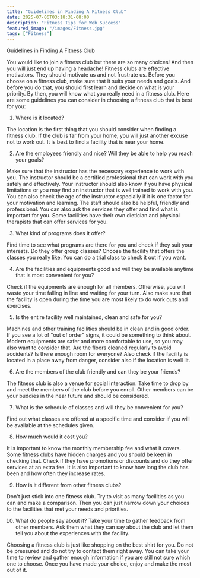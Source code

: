 ```yaml
---
title: "Guidelines in Finding A Fitness Club"
date: 2025-07-06T03:18:31-08:00
description: "Fitness Tips for Web Success"
featured_image: "/images/Fitness.jpg"
tags: ["Fitness"]
---
```


Guidelines in Finding A Fitness Club

You would like to join a fitness club but there are so many choices! And then you will just end up having a headache! Fitness clubs are effective motivators. They should motivate us and not frustrate us. Before you choose on a fitness club, make sure that it suits your needs and goals. And before you do that, you should first learn and decide on what is your priority. By then, you will know what you really need in a fitness club. Here are some guidelines you can consider in choosing a fitness club that is best for you:

1. Where is it located?

The location is the first thing that you should consider when finding a fitness club. If the club is far from your home, you will just another excuse not to work out. It is best to find a facility that is near your home.

2. Are the employees friendly and nice? Will they be able to help you reach your goals?

Make sure that the instructor has the necessary experience to work with you. The instructor should be a certified professional that can work with you safely and effectively. Your instructor should also know if you have physical limitations or you may find an instructor that is well trained to work with you. You can also check the age of the instructor especially if it is one factor for your motivation and learning. The staff should also be helpful, friendly and professional. You can also ask the services they offer and find what is important for you. Some facilities have their own dietician and physical therapists that can offer services for you.

3. What kind of programs does it offer? 

Find time to see what programs are there for you and check if they suit your interests. Do they offer group classes? Choose the facility that offers the classes you really like. You can do a trial class to check it out if you want.

4. Are the facilities and equipments good and will they be available anytime that is most convenient for you?

Check if the equipments are enough for all members. Otherwise, you will waste your time falling in line and waiting for your turn. Also make sure that the facility is open during the time you are most likely to do work outs and exercises.

5. Is the entire facility well maintained, clean and safe for you?

Machines and other training facilities should be in clean and in good order. If you see a lot of "out of order" signs, it could be something to think about. Modern equipments are safer and more comfortable to use, so you may also want to consider that. Are the floors cleaned regularly to avoid accidents? Is there enough room for everyone? Also check if the facility is located in a place away from danger, consider also if the location is well lit.

6. Are the members of the club friendly and can they be your friends?

The fitness club is also a venue for social interaction. Take time to drop by and meet the members of the club before you enroll. Other members can be your buddies in the near future and should be considered.

7. What is the schedule of classes and will they be convenient for you?

Find out what classes are offered at a specific time and consider if you will be available at the schedules given. 

8. How much would it cost you?

It is important to know the monthly membership fee and what it covers. Some fitness clubs have hidden charges and you should be keen in checking that. Check if they have promotions or discounts and do they offer services at an extra fee. It is also important to know how long the club has been and how often they increase rates.

9. How is it different from other fitness clubs? 

Don't just stick into one fitness club. Try to visit as many facilities as you can and make a comparison. Then you can just narrow down your choices to the facilities that met your needs and priorities.

10. What do people say about it? Take your time to gather feedback from other members. Ask them what they can say about the club and let them tell you about the experiences with the facility.

Choosing a fitness club is just like shopping on the best shirt for you. Do not be pressured and do not try to contact them right away. You can take your time to review and gather enough information if you are still not sure which one to choose. Once you have made your choice, enjoy and make the most out of it. 
 


